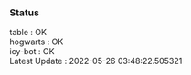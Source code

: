 ### Status


table : OK  
hogwarts : OK  
icy-bot : OK  
Latest Update : 2022-05-26 03:48:22.505321
